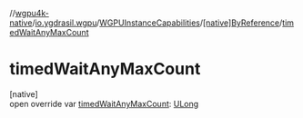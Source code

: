 //[wgpu4k-native](../../../../index.md)/[io.ygdrasil.wgpu](../../index.md)/[WGPUInstanceCapabilities](../index.md)/[[native]ByReference](index.md)/[timedWaitAnyMaxCount](timed-wait-any-max-count.md)

# timedWaitAnyMaxCount

[native]\
open override var [timedWaitAnyMaxCount](timed-wait-any-max-count.md): [ULong](https://kotlinlang.org/api/core/kotlin-stdlib/kotlin/-u-long/index.html)